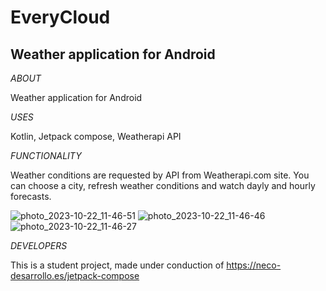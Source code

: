 # EveryCloud

## Weather application for Android

*ABOUT*

 Weather application for Android

*USES*

Kotlin, Jetpack compose, Weatherapi API

*FUNCTIONALITY*

Weather conditions are requested by API from Weatherapi.com site. You can choose a city, refresh weather conditions and watch dayly and hourly forecasts.


![photo_2023-10-22_11-46-51](https://github.com/AlexanderJaVas/EveryCloud/assets/113918929/6f4dfceb-303f-4d7e-a296-cbdcd45e0664)
![photo_2023-10-22_11-46-46](https://github.com/AlexanderJaVas/EveryCloud/assets/113918929/1d188dbf-8fa2-4140-9087-92d39c374161)
![photo_2023-10-22_11-46-27](https://github.com/AlexanderJaVas/EveryCloud/assets/113918929/606e9292-2b78-4ee8-8e57-121beb81d105)



*DEVELOPERS*

This is a student project, made under conduction of https://neco-desarrollo.es/jetpack-compose
